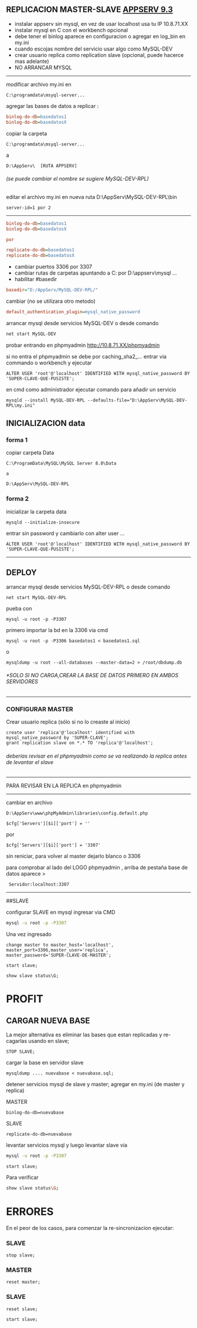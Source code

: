 ## REPLICACION MASTER-SLAVE [APPSERV 9.3](https://www.appserv.org/en/)

* instalar appserv sin mysql, en vez de usar localhost usa tu IP 10.8.71.XX
* instalar mysql en C con el workbench opcional
* debe tener el binlog aparece en configuracion o agregar en log_bin en my.ini
* cuando escojas nombre del servicio usar algo como MySQL-DEV
* crear usuario replica como replication slave (opcional, puede hacerce mas adelante)
* NO ARRANCAR MYSQL
***
modificar archivo my.ini en 
````
C:\programdata\msyql-server...
````

agregar las bases de datos a replicar :

````ini
binlog-do-db=basedatos1
binlog-do-db=basedatosX
````

copiar la carpeta  
````
C:\programdata\msyql-server... 
````
 a
````
D:\AppServ\  [RUTA APPSERV]
````
###### (se puede cambiar el nombre se sugiere MySQL-DEV-RPL)

editar el archivo my.ini en nueva ruta D:\AppServ\MySQL-DEV-RPL\bin

````
server-id=1 por 2
````

***

````ini
binlog-do-db=basedatos1
binlog-do-db=basedatosX

por 

replicate-do-db=basedatos1
replicate-do-db=basedatosX
````

* cambiar puertos 3306 por 3307
* cambiar rutas de carpetas apuntando a C: por D:\appserv\mysql ...
* habilitar #basedir

````ini
basedir="D:/AppServ/MySQL-DEV-RPL/"
````
cambiar (no se utilizara otro metodo)

````ini
default_authentication_plugin=mysql_native_password
````

arrancar mysql desde servicios  MySQL-DEV o desde comando
````bash
net start MySQL-DEV
````

probar entrando en phpmyadmin http://10.8.71.XX/phpmyadmin

si no entra el phpmyadmin se debe por caching_sha2_... 
entrar via commando o workbench y ejecutar

~~~
ALTER USER 'root'@'localhost' IDENTIFIED WITH mysql_native_password BY 'SUPER-CLAVE-QUE-PUSISTE';
~~~

en cmd como administrador ejecutar comando para añadir un servicio

````
mysqld --install MySQL-DEV-RPL --defaults-file="D:\AppServ\MySQL-DEV-RPL\my.ini"
````

## INICIALIZACION data

### forma 1

copiar carpeta Data
~~~
C:\ProgramData\MySQL\MySQL Server 8.0\Data

a

D:\AppServ\MySQL-DEV-RPL
~~~

### forma 2

inicializar la carpeta data

````
mysqld --initialize-insecure
````
entrar sin password y cambiarlo con alter user ...
````
ALTER USER 'root'@'localhost' IDENTIFIED WITH mysql_native_password BY 'SUPER-CLAVE-QUE-PUSISTE';
````

***

## DEPLOY

arrancar mysql desde servicios  MySQL-DEV-RPL o desde comando
````
net start MySQL-DEV-RPL
````
pueba con
````
mysql -u root -p -P3307
````
primero importar la bd en la 3306 via cmd
````
mysql -u root -p -P3306 basedatos1 < basedatos1.sql
````
o 
````
mysqldump -u root --all-databases --master-data=2 > /root/dbdump.db
````

###### *SOLO SI NO CARGA,CREAR LA BASE DE DATOS PRIMERO EN AMBOS SERVIDORES
***
### CONFIGURAR MASTER

Crear usuario replica (sólo si no lo creaste al inicio)
````
create user 'replica'@'localhost' identified with mysql_native_password by 'SUPER-CLAVE';
grant replication slave on *.* TO 'replica'@'localhost';
````
###### deberias revisar en el phpmyadmin como se va realizando la replica antes de levantar el slave

***
PARA REVISAR EN LA REPLICA en phpmyadmin
***
cambiar en archivo 
~~~
D:\AppServ\www\phpMyAdmin\libraries\config.default.php
~~~

````
$cfg['Servers'][$i]['port'] = ''
````
por 
````
$cfg['Servers'][$i]['port'] = '3307'
````

sin reniciar, para volver al master dejarlo blanco o 3306

para comprobar  al lado del LOGO phpmyadmin , arriba de pestaña base de datos aparece >
~~~
 Servidor:localhost:3307
~~~

***

##SLAVE

configurar SLAVE en mysql ingresar via CMD
~~~bash
mysql -u root -p -P3307
~~~

Una vez ingresado
~~~
change master to master_host='localhost',
master_port=3306,master_user='replica',
master_password='SUPER-CLAVE-DE-MASTER';
~~~
~~~
start slave;
~~~
~~~
show slave status\G;
~~~
# PROFIT

## CARGAR NUEVA BASE

La mejor alternativa es eliminar las bases que estan replicadas y re-cagarlas usando en slave;

~~~
STOP SLAVE;
~~~

cargar la base en servidor slave
~~~
mysqldump .... nuevabase < nuevabase.sql;
~~~

detener servicios mysql de slave  y master;
agregar en my.ini  (de master y replica)


MASTER 
~~~
binlog-do-db=nuevabase

~~~
 
SLAVE
~~~
replicate-do-db=nuevabase
~~~

levantar servicios mysql
y luego levantar slave via

~~~bash
mysql -u root -p -P3307
~~~

~~~
start slave;
~~~

Para verificar  
~~~bash
show slave status\G;
~~~


# ERRORES

En el peor de los casos, para comenzar la re-sincronizacion ejecutar:

### SLAVE
~~~
stop slave;
~~~

### MASTER
~~~
reset master;
~~~


### SLAVE
~~~
reset slave;
~~~
~~~
start slave;
~~~

